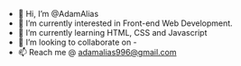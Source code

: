 - 👋 Hi, I’m @AdamAlias
- 👀 I’m currently interested in Front-end Web Development.
- 🌱 I’m currently learning HTML, CSS and Javascript
- 💞️ I’m looking to collaborate on - 
- 📫 Reach me @ adamalias996@gmail.com

<!---
AdamAlias/AdamAlias is a ✨ special ✨ repository because its `README.md` (this file) appears on your GitHub profile.
You can click the Preview link to take a look at your changes.
--->
